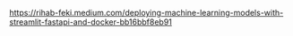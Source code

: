 https://rihab-feki.medium.com/deploying-machine-learning-models-with-streamlit-fastapi-and-docker-bb16bbf8eb91